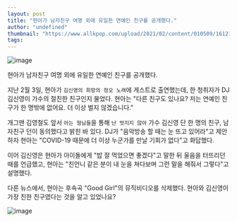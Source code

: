 ```yaml
---
layout: post
title: "현아가 남자친구 여명 외에 유일한 연예인 친구를 공개했다."
author: "undefined"
thumbnail: "https://www.allkpop.com/upload/2021/02/content/010509/1612174175-hyuna-collage-1.jpg"
tags: 
---
```



![image](https://www.allkpop.com/upload/2021/02/content/010509/1612174175-hyuna-collage-1.jpg)

현아가 남자친구 여명 외에 유일한 연예인 친구를 공개했다.

지난 2월 3일, 현아가 `김신영의 희망의 정오 노래`에 게스트로 출연했는데, 한 청취자가 DJ 김신영이 가수의 절친한 친구인지 물었다. 현아는 "다른 친구도 있나요? 저는 연예인 친구가 한 명밖에 없어요. 더 이상 벌지 않겠습니다."

개그맨 김영철도 앞서 `아는 형님들`을 통해 `난 멋지지 않아` 가수 김신영 단 한 명의 친구, 남자친구 던이 동의했다고 밝힌 바 있다. DJ가 "음악방송 할 때는 눈 뜨고 있어라"고 제안하자 현아는 "COVID-19 때문에 더 이상 누군가를 만날 기회가 없다"고 화답했다.

이어 김신영은 현아가 아이돌에게 "밥 잘 먹었으면 좋겠다"고 말한 뒤 울음을 터뜨리던 때를 언급했고, 현아는 "친언니 같은 분이 내 눈을 쳐다보며 그런 말을 해줘서 그렇다"고 설명했다.

다른 뉴스에서, 현아는 후속곡 "Good Girl"의 뮤직비디오를 삭제했다. 현아와 김신영이 가장 친한 친구였다는 것을 알고 있었나요?

![image](https://www.allkpop.com/upload/2021/02/content/030508/1612346893-20210203-hyuna3.jpg)